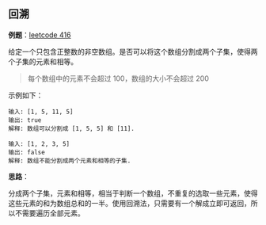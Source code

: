 

## 回溯

**例题**：[leetcode 416](https://leetcode-cn.com/problems/partition-equal-subset-sum/)

给定一个只包含正整数的非空数组。是否可以将这个数组分割成两个子集，使得两个子集的元素和相等。

> 每个数组中的元素不会超过 100，数组的大小不会超过 200

示例如下：

```
输入: [1, 5, 11, 5]
输出: true
解释: 数组可以分割成 [1, 5, 5] 和 [11].

输入: [1, 2, 3, 5]
输出: false
解释: 数组不能分割成两个元素和相等的子集.
```

**思路**：

分成两个子集，元素和相等，相当于判断一个数组，不重复的选取一些元素，使得这些元素的和为数组总和的一半。使用回溯法，只需要有一个解成立即可返回，所以不需要遍历全部元素。

